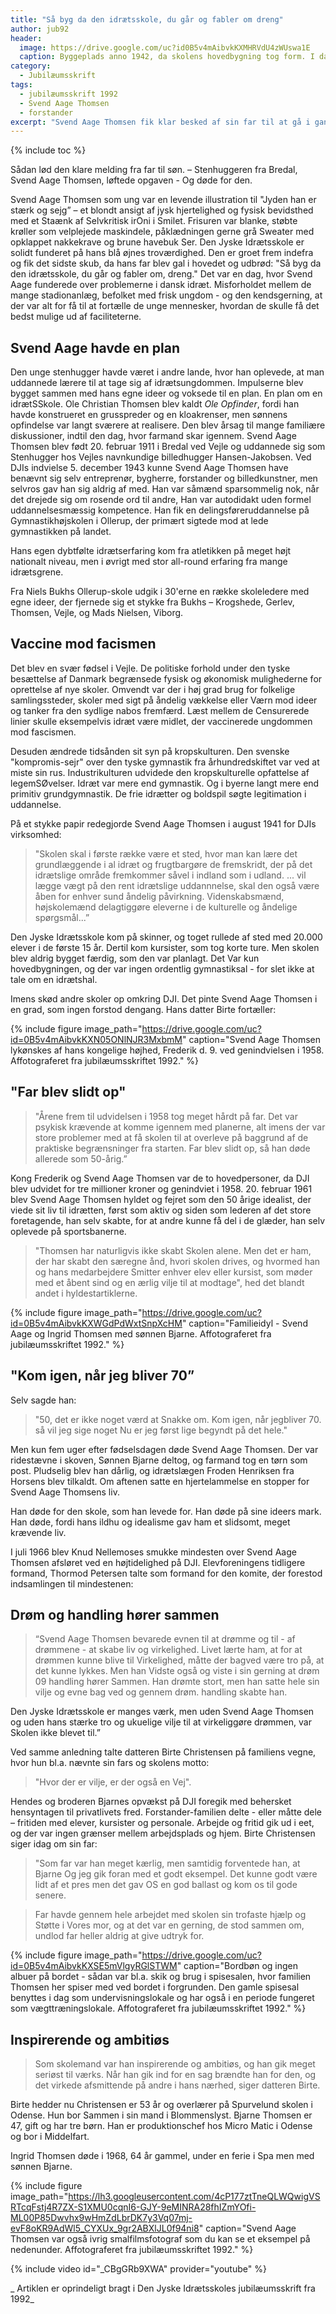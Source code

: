 ```yaml
---
title: "Så byg da den idrætsskole, du går og fabler om dreng"
author: jub92
header:
  image: https://drive.google.com/uc?id0B5v4mAibvkKXMHRVdU4zWUswa1E
  caption: Byggeplads anno 1942, da skolens hovedbygning tog form. I dag ville stilladsets opbygning give røde knopper hos Arbejdstilsynet.
category:
  - Jubilæumsskrift
tags:
  - jubilæumsskrift 1992
  - Svend Aage Thomsen
  - forstander
excerpt: "Svend Aage Thomsen fik klar besked af sin far til at gå i gang med projektet, Den Jyske Idrætsskole."
---
```


{% include toc %}

Sådan lød den klare melding fra far til søn. – Stenhuggeren fra Bredal, Svend Aage Thomsen, løftede opgaven - Og døde for den.

Svend Aage Thomsen som ung var en levende illustration til "Jyden han er stærk og sejg” – et blondt ansigt af jysk hjertelighed og fysisk bevidsthed med et Staænk af Selvkritisk irOni i Smilet. Frisuren var blanke, støbte krøller som velplejede maskindele, påklædningen gerne grå Sweater med opklappet nakkekrave og brune havebuk Ser. Den Jyske Idrætsskole er solidt funderet på hans blå øjnes troværdighed. Den er groet frem indefra og fik det sidste skub, da hans far blev gal i hovedet og udbrød: "Så byg da den idrætsskole, du går og fabler om, dreng." Det var en dag, hvor Svend Aage funderede over problemerne i dansk idræt. Misforholdet mellem de mange stadionanlæg, befolket med frisk ungdom - og den kendsgerning, at der var alt for få til at fortælle de unge mennesker, hvordan de skulle få det bedst mulige ud af faciliteterne.

## Svend Aage havde en plan

Den unge stenhugger havde været i andre lande, hvor han oplevede, at man uddannede lærere til at tage sig af idrætsungdommen. Impulserne blev bygget sammen med hans egne ideer og voksede til en plan. En plan om en idrætSSkole. Ole Christian Thomsen blev kaldt _Ole Opfinder_, fordi han havde konstrueret en grusspreder og en kloakrenser, men sønnens opfindelse var langt sværere at realisere. Den blev årsag til mange familiære diskussioner, indtil den dag, hvor farmand skar igennem. Svend Aage Thomsen blev født 20. februar 1911 i Bredal ved Vejle og uddannede sig som Stenhugger hos Vejles navnkundige billedhugger Hansen-Jakobsen. Ved DJIs indvielse 5. december 1943 kunne Svend Aage Thomsen have benævnt sig selv entreprenør, bygherre, forstander og billedkunstner, men selvros gav han sig aldrig af med. Han var såmænd sparsommelig nok, når det drejede sig om rosende ord til andre, Han var autodidakt uden formel uddannelsesmæssig kompetence. Han fik en delingsføreruddannelse på Gymnastikhøjskolen i Ollerup, der primært sigtede mod at lede gymnastikken på landet.

Hans egen dybtfølte idrætserfaring kom fra atletikken på meget højt nationalt niveau, men i øvrigt med stor all-round erfaring fra mange idrætsgrene.

Fra Niels Bukhs Ollerup-skole udgik i 30'erne en række skoleledere med egne ideer, der fjernede sig et stykke fra Bukhs – Krogshede, Gerlev, Thomsen, Vejle, og Mads Nielsen, Viborg.

## Vaccine mod facismen

Det blev en svær fødsel i Vejle. De politiske forhold under den tyske besættelse af Danmark begrænsede fysisk og økonomisk mulighederne for oprettelse af nye skoler. Omvendt var der i høj grad brug for folkelige samlingssteder, skoler med sigt på åndelig vækkelse eller Værn mod ideer og tanker fra den sydlige nabos fremfærd. Læst mellem de Censurerede linier skulle eksempelvis idræt være midlet, der vaccinerede ungdommen mod fascismen.

Desuden ændrede tidsånden sit syn på kropskulturen. Den svenske "kompromis-sejr" over den tyske gymnastik fra århundredskiftet var ved at miste sin rus. Industrikulturen udvidede den kropskulturelle opfattelse af legemSØvelser. Idræt var mere end gymnastik. Og i byerne langt mere end primitiv grundgymnastik. De frie idrætter og boldspil søgte legitimation i uddannelse.

På et stykke papir redegjorde Svend Aage Thomsen i august 1941 for DJIs virksomhed:

> "Skolen skal i første række være et sted, hvor man kan lære det grundlæggende i al idræt og frugtbargøre de fremskridt, der på det idrætslige område fremkommer såvel i indland som i udland. ... vil lægge vægt på den rent idrætslige uddannnelse, skal den også være åben for enhver sund åndelig påvirkning. Videnskabsmænd, højskolemænd delagtiggøre eleverne i de kulturelle og åndelige spørgsmål...”

Den Jyske Idrætsskole kom på skinner, og toget rullede af sted med 20.000 elever i de første 15 år. Dertil kom kursister, som tog korte ture. Men skolen blev aldrig bygget færdig, som den var planlagt. Det Var kun hovedbygningen, og der var ingen ordentlig gymnastiksal - for slet ikke at tale om en idrætshal.

Imens skød andre skoler op omkring DJI. Det pinte Svend Aage Thomsen i en grad, som ingen forstod dengang. Hans datter Birte fortæller:

{% include figure
    image_path="https://drive.google.com/uc?id=0B5v4mAibvkKXN05ONlNJR3MxbmM"
    caption="Svend Aage Thomsen lykønskes af hans kongelige højhed, Frederik d. 9. ved genindvielsen i 1958. Affotograferet fra jubilæumsskriftet 1992." %}

## "Far blev slidt op"

> "Årene frem til udvidelsen i 1958 tog meget hårdt på far. Det var psykisk krævende at komme igennem med planerne, alt imens der var store problemer med at få skolen til at overleve på baggrund af de praktiske begrænsninger fra starten. Far blev slidt op, så han døde allerede som 50-årig.”

Kong Frederik og Svend Aage Thomsen var de to hovedpersoner, da DJI blev udvidet for tre millioner kroner og genindviet i 1958. 20. februar 1961 blev Svend Aage Thomsen hyldet og fejret som den 50 årige idealist, der viede sit liv til idrætten, først som aktiv og siden som lederen af det store foretagende, han selv skabte, for at andre kunne få del i de glæder, han selv oplevede på sportsbanerne.

> "Thomsen har naturligvis ikke skabt Skolen alene. Men det er ham, der har skabt den særegne ånd, hvori skolen drives, og hvormed han og hans medarbejdere Smitter enhver elev eller kursist, som møder med et åbent sind og en ærlig vilje til at modtage", hed det blandt andet i hyldestartiklerne.

{% include figure
    image_path="https://drive.google.com/uc?id=0B5v4mAibvkKXWGdPdWxtSnpXcHM"
    caption="Familieidyl - Svend Aage og Ingrid Thomsen med sønnen Bjarne. Affotograferet fra jubilæumsskriftet 1992." %}

## "Kom igen, når jeg bliver 70”

Selv sagde han:

> "50, det er ikke noget værd at Snakke om. Kom igen, når jegbliver 70. så vil jeg sige noget Nu er jeg først lige begyndt på det hele."

Men kun fem uger efter fødselsdagen døde Svend Aage Thomsen. Der var ridestævne i skoven, Sønnen Bjarne deltog, og farmand tog en tørn som post. Pludselig blev han dårlig, og idrætslægen Froden Henriksen fra Horsens blev tilkaldt. Om aftenen satte en hjertelammelse en stopper for Svend Aage Thomsens liv.

Han døde for den skole, som han levede for. Han døde på sine ideers mark. Han døde, fordi hans ildhu og idealisme gav ham et slidsomt, meget krævende liv.

I juli 1966 blev Knud Nellemoses smukke mindesten over Svend Aage Thomsen afsløret ved en højtidelighed på DJI. Elevforeningens tidligere formand, Thormod Petersen talte som formand for den komite, der forestod indsamlingen til mindestenen:

## Drøm og handling hører sammen

> “Svend Aage Thomsen bevarede evnen til at drømme og til - af drømmene - at skabe liv og virkelighed. Livet lærte ham, at for at drømmen kunne blive til Virkelighed, måtte der bagved være tro på, at det kunne lykkes. Men han Vidste også og viste i sin gerning at drøm 09 handling hører Sammen. Han drømte stort, men han satte hele sin vilje og evne bag ved og gennem drøm. handling skabte han.

Den Jyske Idrætsskole er manges værk, men uden Svend Aage Thomsen og uden hans stærke tro og ukuelige vilje til at virkeliggøre drømmen, var Skolen ikke blevet til.”

Ved samme anledning talte datteren Birte Christensen på familiens vegne, hvor hun bl.a. nævnte sin fars og skolens motto:

> "Hvor der er vilje, er der også en Vej".

Hendes og broderen Bjarnes opvækst på DJI foregik med behersket hensyntagen til privatlivets fred. Forstander-familien delte - eller måtte dele – fritiden med elever, kursister og personale. Arbejde og fritid gik ud i eet, og der var ingen grænser mellem arbejdsplads og hjem. Birte Christensen siger idag om sin far:

> "Som far var han meget kærlig, men samtidig forventede han, at Bjarne Og jeg gik foran med et godt eksempel. Det kunne godt være lidt af et pres men det gav OS en god ballast og kom os til gode senere.

> Far havde gennem hele arbejdet med skolen sin trofaste hjælp og Støtte i Vores mor, og at det var en gerning, de stod sammen om, undlod far heller aldrig at give udtryk for.

{% include figure
    image_path="https://drive.google.com/uc?id=0B5v4mAibvkKXSE5mVlgyRGlSTWM"
    caption="Bordbøn og ingen albuer på bordet - sådan var bl.a. skik og brug i spisesalen, hvor familien Thomsen her spiser med ved bordet i forgrunden. Den gamle spisesal benyttes i dag som undervisningslokale og har også i en periode fungeret som vægttræningslokale. Affotograferet fra jubilæumsskriftet 1992." %}

## Inspirerende og ambitiøs

> Som skolemand var han inspirerende og ambitiøs, og han gik meget seriøst til værks. Når han gik ind for en sag brændte han for den, og det virkede afsmittende på andre i hans nærhed, siger datteren Birte.

Birte hedder nu Christensen er 53 år og overlærer på Spurvelund skolen i Odense. Hun bor Sammen i sin mand i Blommenslyst. Bjarne Thomsen er 47, gift og har tre børn. Han er produktionschef hos Micro Matic i Odense og bor i Middelfart.

Ingrid Thomsen døde i 1968, 64 år gammel, under en ferie i Spa men med sønnen Bjarne.

{% include figure
    image_path="https://lh3.googleusercontent.com/4cP177ztTneQLWQwigVSRTcqFstj4R7ZX-S1XMU0cqnI6-GJY-9eMINRA28fhIZmYOfi-ML00P85Dwvhx9wHmZdLbrDK7y3Vq07mj-evF8oKR9AdWl5_CYXUx_9gr2ABXlJL0f94ni8"
    caption="Svend Aage Thomsen var også ivrig smalfilmsfotograf som du kan se et eksempel på nedenunder. Affotograferet fra jubilæumsskriftet 1992." %}

{% include video id="_CBgGRb9XWA" provider="youtube" %}

_ Artiklen er oprindeligt bragt i Den Jyske Idrætsskoles jubilæumsskrift fra 1992_
